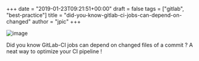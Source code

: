 +++
date = "2019-01-23T09:21:51+00:00"
draft = false
tags = ["gitlab", "best-practice"]
title = "did-you-know-gitlab-ci-jobs-can-depend-on-changed"
author = "jpic"
+++

![image](/img/2019-01-23-did-you-know-gitlab-ci-jobs-can-depend-on-changed/199a6a497cfd6093746c2fa3f967ec2443b8d0defc3351bcf060d16b45e54473.png)

Did you know GitLab-CI jobs can depend on changed files of a commit ? A neat way to optimize your CI pipeline !
